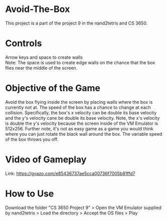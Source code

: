 # Avoid-The-Box
This project is a part of the project 9 in the nand2tetris and CS 3650.

# Controls
Arrow keys and space to create walls\
Note: The space is used to create edge walls on the chance that the box flies near the middle of the screen.

# Objective of the Game
Avoid the box flying inside the screen by placing walls where the box is currently not at. The speed of the box has a chance to change at each collision. Specifically, the box's x velocity can be double its base velocity and the y's velocity cane be double its base velocity. Note, the x's velocity is double the y's velocity because the screen inside of the VM Emulator is 512x256. Further note, it's not as easy game as a game you would think where you can just rotate the black wall around the box. The variable speed of the box throws you off.

# Video of Gameplay
Link: https://gyazo.com/e85436737ae5cca00736f7005b81ffd7

# How to Use
Download the folder "CS 3650 Project 9" > Open the VM Emulator supplied by nand2tetris > Load the directory > Accept the OS files > Play
